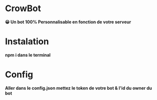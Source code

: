 # CrowBot
**:grinning: Un bot 100% Personnalisable en fonction de votre serveur**

# Instalation
**npm i dans le terminal**

# Config
**Aller dans le config.json mettez le token de votre bot & l'id du owner du bot**
